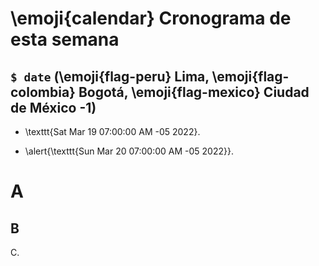 # \emoji{calendar} Cronograma de esta semana

## `$ date` (\emoji{flag-peru} Lima, \emoji{flag-colombia} Bogotá, \emoji{flag-mexico} Ciudad de México -1)

- \texttt{Sat Mar 19 07:00:00 AM -05 2022}.

- \alert{\texttt{Sun Mar 20 07:00:00 AM -05 2022}}.

# A

## B

C.
